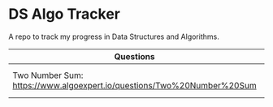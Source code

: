 # DS Algo Tracker

A repo to track my progress in Data Structures and Algorithms. 

| Questions | Tip| 
| --------------- | --------------- | 
| Two Number Sum: https://www.algoexpert.io/questions/Two%20Number%20Sum | use Hashmap for O(n) | 
